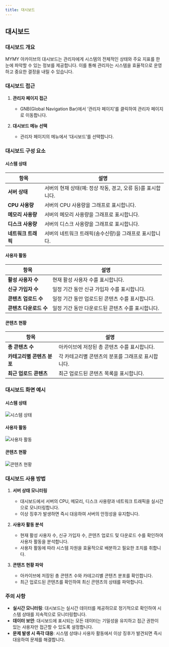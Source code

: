 ```yaml
---
title: 대시보드
---
```

## 대시보드

### 대시보드 개요

MYMY 아카이브의 대시보드는 관리자에게 시스템의 전체적인 상태와 주요 지표를 한눈에 파악할 수 있는 정보를 제공합니다. 이를 통해 관리자는 시스템을 효율적으로 운영하고 중요한 결정을 내릴 수 있습니다.

### 대시보드 접근

1. **관리자 페이지 접근**
   - GNB(Global Navigation Bar)에서 ‘관리자 페이지’를 클릭하여 관리자 페이지로 이동합니다.

2. **대시보드 메뉴 선택**
   - 관리자 페이지의 메뉴에서 ‘대시보드’를 선택합니다.

### 대시보드 구성 요소

#### 시스템 상태

| 항목                   | 설명                                                                 |
|----------------------|--------------------------------------------------------------------|
| **서버 상태**            | 서버의 현재 상태(예: 정상 작동, 경고, 오류 등)를 표시합니다.                                   |
| **CPU 사용량**           | 서버의 CPU 사용량을 그래프로 표시합니다.                                                     |
| **메모리 사용량**         | 서버의 메모리 사용량을 그래프로 표시합니다.                                                   |
| **디스크 사용량**         | 서버의 디스크 사용량을 그래프로 표시합니다.                                                   |
| **네트워크 트래픽**        | 서버의 네트워크 트래픽(송수신량)을 그래프로 표시합니다.                                         |

#### 사용자 활동

| 항목                   | 설명                                                                 |
|----------------------|--------------------------------------------------------------------|
| **활성 사용자 수**        | 현재 활성 사용자 수를 표시합니다.                                                     |
| **신규 가입자 수**        | 일정 기간 동안 신규 가입자 수를 표시합니다.                                               |
| **콘텐츠 업로드 수**       | 일정 기간 동안 업로드된 콘텐츠 수를 표시합니다.                                           |
| **콘텐츠 다운로드 수**     | 일정 기간 동안 다운로드된 콘텐츠 수를 표시합니다.                                         |

#### 콘텐츠 현황

| 항목                   | 설명                                                                 |
|----------------------|--------------------------------------------------------------------|
| **총 콘텐츠 수**         | 아카이브에 저장된 총 콘텐츠 수를 표시합니다.                                               |
| **카테고리별 콘텐츠 분포** | 각 카테고리별 콘텐츠의 분포를 그래프로 표시합니다.                                           |
| **최근 업로드 콘텐츠**    | 최근 업로드된 콘텐츠 목록을 표시합니다.                                                  |

### 대시보드 화면 예시

#### 시스템 상태

![시스템 상태](path/to/system_status_image.png)

#### 사용자 활동

![사용자 활동](path/to/user_activity_image.png)

#### 콘텐츠 현황

![콘텐츠 현황](path/to/content_status_image.png)

### 대시보드 사용 방법

1. **서버 상태 모니터링**
   - 대시보드에서 서버의 CPU, 메모리, 디스크 사용량과 네트워크 트래픽을 실시간으로 모니터링합니다.
   - 이상 징후가 발생하면 즉시 대응하여 서버의 안정성을 유지합니다.

2. **사용자 활동 분석**
   - 현재 활성 사용자 수, 신규 가입자 수, 콘텐츠 업로드 및 다운로드 수를 확인하여 사용자 활동을 분석합니다.
   - 사용자 활동에 따라 시스템 자원을 효율적으로 배분하고 필요한 조치를 취합니다.

3. **콘텐츠 현황 파악**
   - 아카이브에 저장된 총 콘텐츠 수와 카테고리별 콘텐츠 분포를 확인합니다.
   - 최근 업로드된 콘텐츠를 확인하여 최신 콘텐츠의 상태를 파악합니다.

### 주의 사항

- **실시간 모니터링**: 대시보드는 실시간 데이터를 제공하므로 정기적으로 확인하여 시스템 상태를 지속적으로 모니터링합니다.
- **데이터 보안**: 대시보드에 표시되는 모든 데이터는 기밀성을 유지하고 접근 권한이 있는 사용자만 접근할 수 있도록 설정합니다.
- **문제 발생 시 즉각 대응**: 시스템 상태나 사용자 활동에서 이상 징후가 발견되면 즉시 대응하여 문제를 해결합니다.
